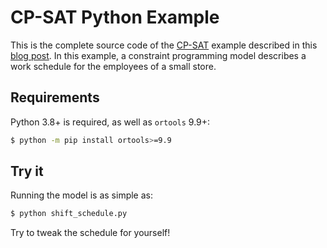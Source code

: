 # CP-SAT Python Example

This is the complete source code of the [CP-SAT](https://developers.google.com/optimization/cp/cp_solver) example described in this [blog post](https://www.pganalyze.com). In this example, a constraint programming model describes a work schedule for the employees of a small store.

## Requirements

Python 3.8+ is required, as well as `ortools` 9.9+:

```bash
$ python -m pip install ortools>=9.9
```

## Try it

Running the model is as simple as:

```bash
$ python shift_schedule.py
```

Try to tweak the schedule for yourself!
